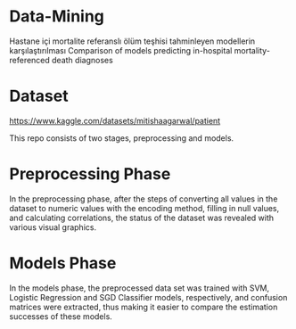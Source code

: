 # Data-Mining
Hastane içi mortalite referanslı ölüm teşhisi tahminleyen modellerin karşılaştırılması
Comparison of models predicting in-hospital mortality-referenced death diagnoses

# Dataset
https://www.kaggle.com/datasets/mitishaagarwal/patient

This repo consists of two stages, preprocessing and models.
# Preprocessing Phase
In the preprocessing phase, after the steps of converting all values in the dataset to numeric values with the encoding method, filling in null values, and calculating correlations, the status of the dataset was revealed with various visual graphics.

# Models Phase
In the models phase, the preprocessed data set was trained with SVM, Logistic Regression and SGD Classifier models, respectively, and confusion matrices were extracted, thus making it easier to compare the estimation successes of these models.
